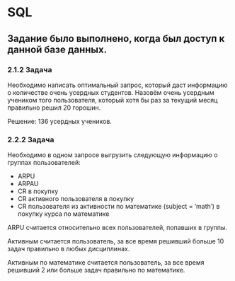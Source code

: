 # SQL

## Задание было выполнено, когда был доступ к данной базе данных. 

### 2.1.2 Задача

Необходимо написать оптимальный запрос, который даст информацию о количестве очень усердных студентов. Назовём очень усердным учеником того пользователя, который хотя бы раз за текущий месяц правильно решил 20 горошин.

Решение: 136 усердных учеников.

### 2.2.2 Задача

Необходимо в одном запросе выгрузить следующую информацию о группах пользователей:

- ARPU 
- ARPAU 
- CR в покупку 
- СR активного пользователя в покупку 
- CR пользователя из активности по математике (subject = ’math’) в покупку курса по математике

ARPU считается относительно всех пользователей, попавших в группы.

Активным считается пользователь, за все время решивший больше 10 задач правильно в любых дисциплинах.

Активным по математике считается пользователь, за все время решивший 2 или больше задач правильно по математике.

